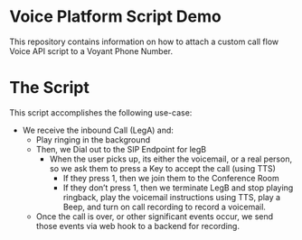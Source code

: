 # Voice Platform Script Demo
This repository contains information on how to attach a custom call flow Voice API script to a Voyant Phone Number.

# The Script
This script accomplishes the following use-case:
- We receive the inbound Call (LegA) and:
  - Play ringing in the background
  - Then, we Dial out to the SIP Endpoint for legB
    - When the user picks up, its either the voicemail, or a real person, so we ask them to press a Key to accept the call (using TTS)
      - If they press 1, then we join them to the Conference Room
      - If they don’t press 1, then we terminate LegB and stop playing ringback, play the voicemail instructions using TTS, play a Beep, and turn on call recording to record a voicemail.
  - Once the call is over, or other significant events occur, we send those events via web hook to a backend for recording.
        

